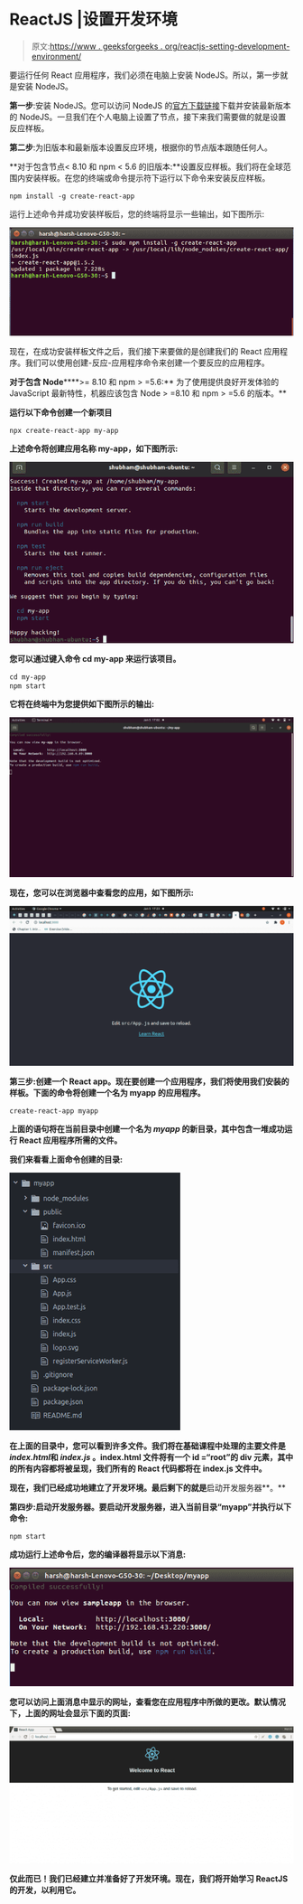 # ReactJS |设置开发环境

> 原文:[https://www . geeksforgeeks . org/reactjs-setting-development-environment/](https://www.geeksforgeeks.org/reactjs-setting-development-environment/)

要运行任何 React 应用程序，我们必须在电脑上安装 NodeJS。所以，第一步就是安装 NodeJS。

**第一步**:安装 NodeJS。您可以访问 NodeJS 的[官方下载链接](https://nodejs.org/en/download/current/)下载并安装最新版本的 NodeJS。一旦我们在个人电脑上设置了节点，接下来我们需要做的就是设置反应样板。

**第二步**:为旧版本和最新版本设置反应环境，根据你的节点版本跟随任何人。

**对于包含节点< 8.10 和 npm < 5.6 的旧版本:**设置反应样板。我们将在全球范围内安装样板。在您的终端或命令提示符下运行以下命令来安装反应样板。

```
npm install -g create-react-app
```

运行上述命令并成功安装样板后，您的终端将显示一些输出，如下图所示:

![](img/bb5873f85f3b79b0806b1b88a1c1dde6.png)

现在，在成功安装样板文件之后，我们接下来要做的是创建我们的 React 应用程序。我们可以使用创建-反应-应用程序命令来创建一个要反应的应用程序。

**对于包含 Node**[](https://nodejs.org/en/)****>= 8.10 和 npm > =5.6:** 为了使用提供良好开发体验的 JavaScript 最新特性，机器应该包含 Node [](https://nodejs.org/en/)> =8.10 和 npm > =5.6 的版本。**

**运行以下命令创建一个新项目**

```
npx create-react-app my-app
```

**上述命令将创建应用名称 my-app，如下图所示:** 

**![](img/f7e164ad39930f83369fc1d1018c45b9.png)**

**您可以通过键入命令 cd my-app 来运行该项目。**

```
cd my-app
npm start
```

**它将在终端中为您提供如下图所示的输出:**

**![](img/3232c2195396a70af4316069c862af08.png)**

**现在，您可以在浏览器中查看您的应用，如下图所示:**

**![](img/f58bbeb8fdeb1aa3c7f7ed952a4adb7a.png)**

****第三步**:创建一个 React app。现在要创建一个应用程序，我们将使用我们安装的样板。下面的命令将创建一个名为 myapp 的应用程序。**

```
create-react-app myapp
```

**上面的语句将在当前目录中创建一个名为 *myapp* 的新目录，其中包含一堆成功运行 React 应用程序所需的文件。**

**我们来看看上面命令创建的目录:** 

**![](img/95ab0889af1249050b01371285844b6a.png)**

**在上面的目录中，您可以看到许多文件。我们将在基础课程中处理的主要文件是*index.html*和 *index.js* 。index.html 文件将有一个 id =“root”的 div 元素，其中的所有内容都将被呈现，我们所有的 React 代码都将在 index.js 文件中。**

**现在，我们已经成功地建立了开发环境。最后剩下的就是**启动开发服务器**。**

****第四步**:启动开发服务器。要启动开发服务器，进入当前目录“myapp”并执行以下命令:** 

```
npm start
```

**成功运行上述命令后，您的编译器将显示以下消息:** 

**![](img/e6f65bd41adb56cb4cefbc1b8f940a80.png)**

**您可以访问上面消息中显示的网址，查看您在应用程序中所做的更改。默认情况下，上面的网址会显示下面的页面:** 

**![](img/d261b349bf0f790f411df8e6dd57d7cd.png)**

**仅此而已！我们已经建立并准备好了开发环境。现在，我们将开始学习 ReactJS 的开发，以利用它。**